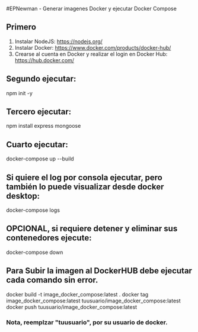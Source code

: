 #EPNewman - Generar imagenes Docker y ejecutar Docker Compose

## Primero
1. Instalar NodeJS:  https://nodejs.org/
2. Instalar Docker: https://www.docker.com/products/docker-hub/
3. Crearse al cuenta en Docker y realizar el login en Docker Hub: https://hub.docker.com/

## Segundo ejecutar:
npm init -y

## Tercero ejecutar:
npm install express mongoose

## Cuarto ejecutar: 
docker-compose up --build

## Si quiere el log por consola ejecutar, pero también lo puede visualizar desde docker desktop:
docker-compose logs

## OPCIONAL, si requiere detener y eliminar sus contenedores ejecute:
docker-compose down

## Para Subir la imagen al DockerHUB debe ejecutar cada comando sin error. 

docker build -t image_docker_compose:latest .
docker tag image_docker_compose:latest tuusuario/image_docker_compose:latest
docker push tuusuario/image_docker_compose:latest

### Nota, reemplzar "tuusuario", por su usuario de docker.